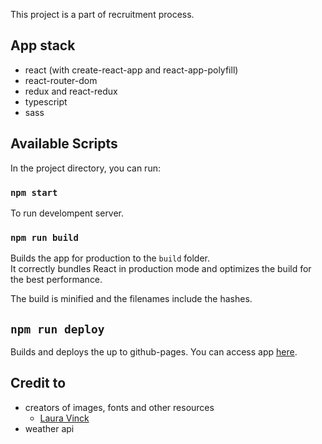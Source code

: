 This project is a part of recruitment process.

## App stack
* react (with create-react-app and react-app-polyfill)
* react-router-dom
* redux and react-redux
* typescript
* sass 

## Available Scripts

In the project directory, you can run:

### `npm start`

To run develompent server. 

### `npm run build`

Builds the app for production to the `build` folder.<br />
It correctly bundles React in production mode and optimizes the build for the best performance.

The build is minified and the filenames include the hashes.<br />

## `npm run deploy`

Builds and deploys the up to github-pages. You can access app [here](http://golebiowskipj.github.io/property-group-weather).

## Credit to
* creators of images, fonts and other resources
    * [Laura Vinck](https://unsplash.com/@lauravinck?utm_source=unsplash&utm_medium=referral&utm_content=creditCopyText)
* weather api




